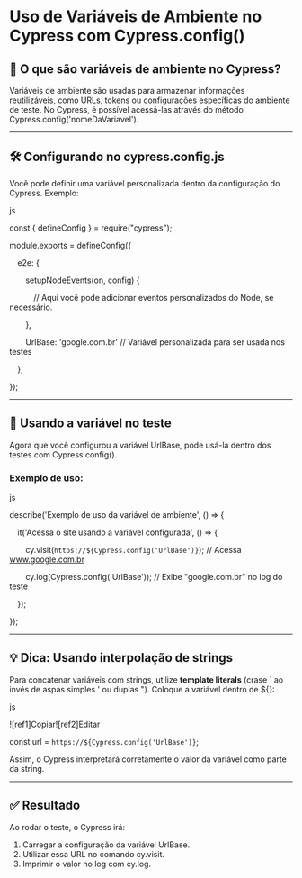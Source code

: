 # **Uso de Variáveis de Ambiente no Cypress com Cypress.config()**
## **📌 O que são variáveis de ambiente no Cypress?**
Variáveis de ambiente são usadas para armazenar informações reutilizáveis, como URLs, tokens ou configurações específicas do ambiente de teste. No Cypress, é possível acessá-las através do método Cypress.config('nomeDaVariavel').

-----
## **🛠️ Configurando no cypress.config.js**
Você pode definir uma variável personalizada dentro da configuração do Cypress. Exemplo:

js

const { defineConfig } = require("cypress");

module.exports = defineConfig({

`  `e2e: {

`    `setupNodeEvents(on, config) {

`      `// Aqui você pode adicionar eventos personalizados do Node, se necessário.

`    `},

`    `UrlBase: 'google.com.br' // Variável personalizada para ser usada nos testes

`  `},

});

-----
## **🚀 Usando a variável no teste**
Agora que você configurou a variável UrlBase, pode usá-la dentro dos testes com Cypress.config().
### **Exemplo de uso:**
js


describe('Exemplo de uso da variável de ambiente', () => {

`  `it('Acessa o site usando a variável configurada', () => {

`    `cy.visit(`https://${Cypress.config('UrlBase')}`); // Acessa www.google.com.br

`    `cy.log(Cypress.config('UrlBase')); // Exibe "google.com.br" no log do teste

`  `});

});

-----
## **💡 Dica: Usando interpolação de strings**
Para concatenar variáveis com strings, utilize **template literals** (crase ` ao invés de aspas simples ' ou duplas "). Coloque a variável dentro de ${}:

js

![ref1]Copiar![ref2]Editar

const url = `https://${Cypress.config('UrlBase')}`;

Assim, o Cypress interpretará corretamente o valor da variável como parte da string.

-----
## **✅ Resultado**
Ao rodar o teste, o Cypress irá:

1. Carregar a configuração da variável UrlBase.
1. Utilizar essa URL no comando cy.visit.
1. Imprimir o valor no log com cy.log.
